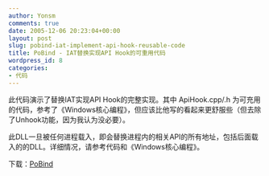 ```yaml
---
author: Yonsm
comments: true
date: 2005-12-06 20:23:04+00:00
layout: post
slug: pobind-iat-implement-api-hook-reusable-code
title: PoBind - IAT替换实现API Hook的可重用代码
wordpress_id: 8
categories:
- 代码
---
```


此代码演示了替换IAT实现API Hook的完整实现。其中 ApiHook.cpp/.h 为可充用的代码，参考了《Windows核心编程》，但应该比他写的看起来更舒服些（但去除了Unhook功能，因为我认为没必要）。

此DLL一旦被任何进程载入，即会替换进程内的相关API的所有地址，包括后面载入的的DLL。详细情况，请参考代码和《Windows核心编程》。<!-- more -->

下载：[PoBind](/asserts/PoBind%201.0.69.271.rar)

